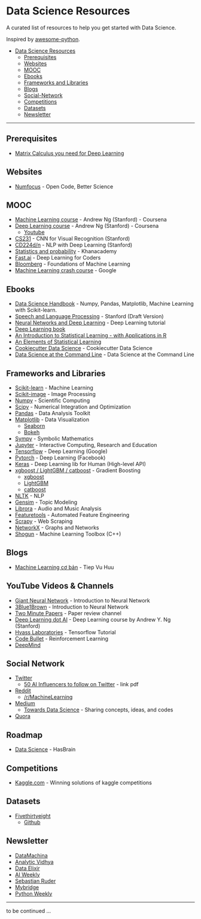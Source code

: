 # Data Science Resources

A curated list of resources to help you get started with Data Science.

Inspired by [awesome-python](https://github.com/vinta/awesome-python).

- [Data Science Resources](#data-science-resources)
	- [Prerequisites](#prerequisites)
	- [Websites](#websites)
	- [MOOC](#mooc)
	- [Ebooks](#ebooks)
	- [Frameworks and Libraries](#frameworks-and-libraries)
	- [Blogs](#blogs)
	- [Social-Network](#social-network)
	- [Competitions](#competitions)
	- [Datasets](#datasets)
	- [Newsletter](#newsletter)

---

## Prerequisites

* [Matrix Calculus you need for Deep Learning](http://explained.ai/matrix-calculus/index.html)

## Websites

* [Numfocus](https://numfocus.org) - Open Code, Better Science

## MOOC

* [Machine Learning course](https://www.coursera.org/learn/machine-learning) - Andrew Ng (Stanford) - Coursena
* [Deep Learning course](https://www.coursera.org/specializations/deep-learning) - Andrew Ng (Stanford) - Coursena
	* [Youtube](https://www.youtube.com/watch?v=CS4cs9xVecg&list=PLkDaE6sCZn6Ec-XTbcX1uRg2_u4xOEky0)
* [CS231](http://cs231n.github.io) - CNN for Visual Recognition (Stanford)
* [CD224d/n](https://web.stanford.edu/class/cs224n) - NLP with Deep Learning (Stanford)
* [Statistics and probability](https://www.khanacademy.org/math/statistics-probability) - Khanacademy
* [Fast.ai](http://course.fast.ai) - Deep Learning for Coders
* [Bloomberg](https://bloomberg.github.io/foml) - Foundations of Machine Learning
* [Machine Learning crash course](https://developers.google.com/machine-learning/crash-course/ml-intro) - Google	

## Ebooks

* [Data Science Handbook](https://jakevdp.github.io/PythonDataScienceHandbook/) - Numpy, Pandas, Matplotlib, Machine Learning with Scikit-learn.
* [Speech and Language Processing](https://web.stanford.edu/~jurafsky/slp3/) - Stanford (Draft Version)
* [Neural Networks and Deep Learning](http://neuralnetworksanddeeplearning.com) - Deep Learning tutorial
* [Deep Learning book](https://www.deeplearningbook.org)
* [An Introduction to Statistical Learning - with Applications in R](http://www-bcf.usc.edu/~gareth/ISL)
* [An Elements of Statistical Learning](https://web.stanford.edu/~hastie/ElemStatLearn)
* [Cookiecutter Data Science](https://drivendata.github.io/cookiecutter-data-science/) - Cookiecutter Data Science
* [Data Science at the Command Line](https://www.datascienceatthecommandline.com) - Data Science at the Command Line


## Frameworks and Libraries

* [Scikit-learn](http://scikit-learn.org/stable) - Machine Learning
* [Scikit-image](https://scikit-image.org) - Image Processing
* [Numpy](http://www.numpy.org) - Scientific Computing
* [Scipy](https://www.scipy.org) - Numerical Integration and Optimization
* [Pandas](https://pandas.pydata.org) - Data Analysis Toolkit
* [Matplotlib](https://matplotlib.org) - Data Visualization
	* [Seaborn](https://seaborn.pydata.org)
	* [Bokeh](https://bokeh.pydata.org/en/latest)
* [Sympy](https://numfocus.org/project/sympy) - Symbolic Mathematics
* [Jupyter](https://numfocus.org/project/project-jupyter) - Interactive Computing, Research and Education
* [Tensorflow](https://www.tensorflow.org) - Deep Learning (Google)
* [Pytorch](https://pytorch.org) - Deep Learning (Facebook)
* [Keras](https://keras.io) - Deep Learning lib for Human (High-level API)
* [xgboost / LightGBM / catboost](#) - Gradient Boosting
	* [xgboost](https://github.com/dmlc/xgboost)
	* [LightGBM](https://github.com/Microsoft/LightGBM)
	* [catboost](https://github.com/catboost/catboost)
* [NLTK](http://www.nltk.org) - NLP
* [Gensim](https://radimrehurek.com/gensim) - Topic Modeling
* [Librora](https://github.com/librosa/librosa) - Audio and Music Analysis
* [Featuretools](https://github.com/Featuretools/featuretools) - Automated Feature Engineering
* [Scrapy](https://scrapy.org) - Web Scraping
* [NetworkX](http://networkx.github.io) - Graphs and Networks
* [Shogun](https://numfocus.org/project/shogun) - Machine Learning Toolbox (C++)

## Blogs

* [Machine Learning cơ bản](https://machinelearningcoban.com) - Tiep Vu Huu

## YouTube Videos & Channels

* [Giant Neural Network](https://www.youtube.com/channel/UCrBzGHKmGDcwLFnQGHJ3XYg) - Introduction to Neural Network
* [3Blue1Brown](https://www.youtube.com/watch?v=aircAruvnKk&list=PLZHQObOWTQDNU6R1_67000Dx_ZCJB-3pi) - Introduction to Neural Network
* [Two Minute Papers](https://www.youtube.com/user/keeroyz) - Paper review channel
* [Deep Learning dot AI](https://www.youtube.com/channel/UCcIXc5mJsHVYTZR1maL5l9w) - Deep Learning course by Andrew Y. Ng (Stanford)
* [Hvass Laboratories](https://www.youtube.com/channel/UCbba38V6vcglqVL--8kVVmg) - Tensorflow Tutorial
* [Code Bullet](https://www.youtube.com/channel/UC0e3QhIYukixgh5VVpKHH9Q) - Reinforcement Learning
* [DeepMind](https://www.youtube.com/channel/UCP7jMXSY2xbc3KCAE0MHQ-A/)

## Social Network

* [Twitter](http://reddit.com)
	* [50 AI Influencers to follow on Twitter](https://www.cognilytica.com/wp-content/uploads/2018/06/50-AI-Influencer-For-image-version-copy-2.pdf) - link pdf
* [Reddit](http://reddit.com)
	* [/r/MachineLearning](https://www.reddit.com/r/MachineLearning)
* [Medium](https://medium.com)
	* [Towards Data Science](https://towardsdatascience.com) - Sharing concepts, ideas, and codes
* [Quora](https://www.quora.com)

## Roadmap

* [Data Science](https://github.com/hasbrain/data-science-roadmap) - HasBrain

## Competitions

* [Kaggle.com](https://www.kaggle.com/sudalairajkumar/winning-solutions-of-kaggle-competitions) - Winning solutions of kaggle competitions

## Datasets

* [Fivethirtyeight](https://data.fivethirtyeight.com)
	* [Github](https://github.com/fivethirtyeight/data)

## Newsletter

* [DataMachina](https://www.getrevue.co/profile/datamachina)
* [Analytic Vidhya](https://www.analyticsvidhya.com)
* [Data Elixir](https://dataelixir.com)
* [AI Weekly](http://aiweekly.co)
* [Sebastian Ruder](http://newsletter.ruder.io)
* [Mybridge](https://medium.mybridge.co)
* [Python Weekly](https://www.pythonweekly.com)

---

to be continued ...